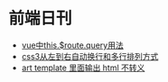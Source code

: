 # 前端日刊

* [vue中this.$route.query用法](https://blog.csdn.net/weixin_43735255/article/details/98875659)
* [css3从左到右自动换行和多行排列方式](https://blog.csdn.net/qq_40190624/article/details/89463541)
* [art template 里面输出 html 不转义](https://blog.csdn.net/qq_42740797/article/details/111069220)
